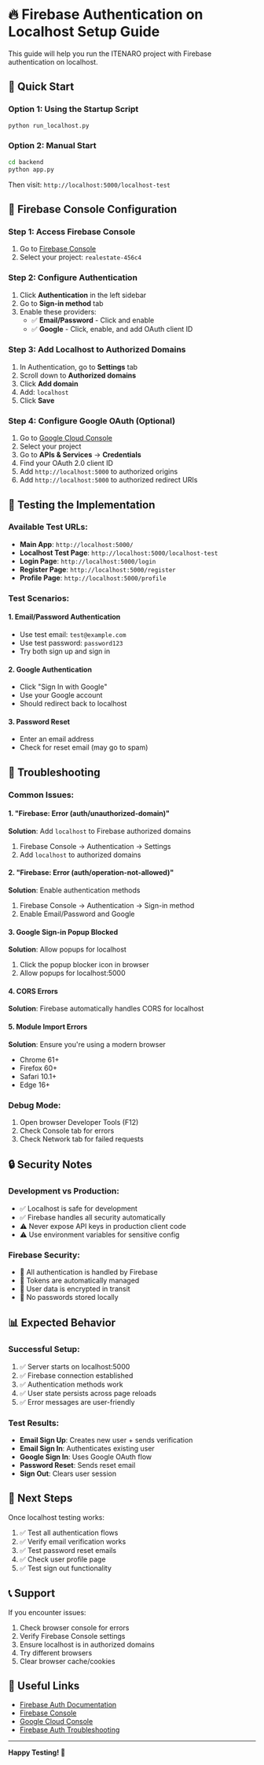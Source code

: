 # 🔥 Firebase Authentication on Localhost Setup Guide

This guide will help you run the ITENARO project with Firebase authentication on localhost.

## 🚀 Quick Start

### Option 1: Using the Startup Script
```bash
python run_localhost.py
```

### Option 2: Manual Start
```bash
cd backend
python app.py
```

Then visit: `http://localhost:5000/localhost-test`

## 🔧 Firebase Console Configuration

### Step 1: Access Firebase Console
1. Go to [Firebase Console](https://console.firebase.google.com/)
2. Select your project: `realestate-456c4`

### Step 2: Configure Authentication
1. Click **Authentication** in the left sidebar
2. Go to **Sign-in method** tab
3. Enable these providers:
   - ✅ **Email/Password** - Click and enable
   - ✅ **Google** - Click, enable, and add OAuth client ID

### Step 3: Add Localhost to Authorized Domains
1. In Authentication, go to **Settings** tab
2. Scroll down to **Authorized domains**
3. Click **Add domain**
4. Add: `localhost`
5. Click **Save**

### Step 4: Configure Google OAuth (Optional)
1. Go to [Google Cloud Console](https://console.cloud.google.com/)
2. Select your project
3. Go to **APIs & Services** → **Credentials**
4. Find your OAuth 2.0 client ID
5. Add `http://localhost:5000` to authorized origins
6. Add `http://localhost:5000` to authorized redirect URIs

## 📱 Testing the Implementation

### Available Test URLs:
- **Main App**: `http://localhost:5000/`
- **Localhost Test Page**: `http://localhost:5000/localhost-test`
- **Login Page**: `http://localhost:5000/login`
- **Register Page**: `http://localhost:5000/register`
- **Profile Page**: `http://localhost:5000/profile`

### Test Scenarios:

#### 1. Email/Password Authentication
- Use test email: `test@example.com`
- Use test password: `password123`
- Try both sign up and sign in

#### 2. Google Authentication
- Click "Sign In with Google"
- Use your Google account
- Should redirect back to localhost

#### 3. Password Reset
- Enter an email address
- Check for reset email (may go to spam)

## 🐛 Troubleshooting

### Common Issues:

#### 1. "Firebase: Error (auth/unauthorized-domain)"
**Solution**: Add `localhost` to Firebase authorized domains
1. Firebase Console → Authentication → Settings
2. Add `localhost` to authorized domains

#### 2. "Firebase: Error (auth/operation-not-allowed)"
**Solution**: Enable authentication methods
1. Firebase Console → Authentication → Sign-in method
2. Enable Email/Password and Google

#### 3. Google Sign-in Popup Blocked
**Solution**: Allow popups for localhost
1. Click the popup blocker icon in browser
2. Allow popups for localhost:5000

#### 4. CORS Errors
**Solution**: Firebase automatically handles CORS for localhost

#### 5. Module Import Errors
**Solution**: Ensure you're using a modern browser
- Chrome 61+
- Firefox 60+
- Safari 10.1+
- Edge 16+

### Debug Mode:
1. Open browser Developer Tools (F12)
2. Check Console tab for errors
3. Check Network tab for failed requests

## 🔒 Security Notes

### Development vs Production:
- ✅ Localhost is safe for development
- ✅ Firebase handles all security automatically
- ⚠️ Never expose API keys in production client code
- ⚠️ Use environment variables for sensitive config

### Firebase Security:
- 🔐 All authentication is handled by Firebase
- 🔐 Tokens are automatically managed
- 🔐 User data is encrypted in transit
- 🔐 No passwords stored locally

## 📊 Expected Behavior

### Successful Setup:
1. ✅ Server starts on localhost:5000
2. ✅ Firebase connection established
3. ✅ Authentication methods work
4. ✅ User state persists across page reloads
5. ✅ Error messages are user-friendly

### Test Results:
- **Email Sign Up**: Creates new user + sends verification
- **Email Sign In**: Authenticates existing user
- **Google Sign In**: Uses Google OAuth flow
- **Password Reset**: Sends reset email
- **Sign Out**: Clears user session

## 🎯 Next Steps

Once localhost testing works:
1. ✅ Test all authentication flows
2. ✅ Verify email verification works
3. ✅ Test password reset emails
4. ✅ Check user profile page
5. ✅ Test sign out functionality

## 📞 Support

If you encounter issues:
1. Check browser console for errors
2. Verify Firebase Console settings
3. Ensure localhost is in authorized domains
4. Try different browsers
5. Clear browser cache/cookies

## 🔗 Useful Links

- [Firebase Auth Documentation](https://firebase.google.com/docs/auth/web/start)
- [Firebase Console](https://console.firebase.google.com/)
- [Google Cloud Console](https://console.cloud.google.com/)
- [Firebase Auth Troubleshooting](https://firebase.google.com/docs/auth/web/troubleshooting)

---

**Happy Testing! 🎉**
